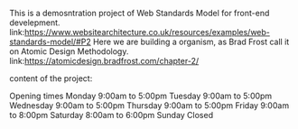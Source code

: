This is a demosntration project of Web Standards Model for front-end develepment.
link:https://www.websitearchitecture.co.uk/resources/examples/web-standards-model/#P2
Here we are building a organism, as Brad Frost call it on Atomic Design Methodology. link:https://atomicdesign.bradfrost.com/chapter-2/

content of the project:

Opening times
Monday 9:00am to 5:00pm
Tuesday 9:00am to 5:00pm
Wednesday 9:00am to 5:00pm
Thursday 9:00am to 5:00pm
Friday 9:00am to 8:00pm
Saturday 8:00am to 6:00pm
Sunday Closed